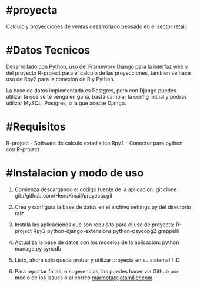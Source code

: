 #proyecta
========

Calculo y proyecciones de ventas desarrollado pensado en el sector retail.

#Datos Tecnicos
========

Desarrollado con Python, uso del Framework Django para la interfaz web y del
proyecto R-project para el calculo de las proyecciones, tambien se hace uso de 
Rpy2 para la conexion de R y Python.

La base de datos implementada es Postgres, pero con Django puedes utilizar
la que se te venga en gana, basta cambiar la config inicial y podras utilizar
MySQL, Postgres, o la que acepte Django.

#Requisitos
========
R-project - Software de calculo estadistico
Rpy2 - Conector para python con R-project

#Instalacion y modo de uso
=======

1) Comienza descargando el codigo fuente de la aplicacion:
 git clone git://github.com/HenuXmail/proyecta.git

2) Crea y configura la base de datos en el archivo settings.py del directorio raiz

3) Instala las aplicaciones que son requisito para el uso de proyecta:
    R-project
    Rpy2
    python-django-extensions
    python-psycopg2
    grappelli

4) Actualiza la base de datos con los modelos de la aplicacion:
    python manage.py syncdb
    
5) Listo, ahora solo queda probar y utilizar proyecta en su sistema!!! :D

6) Para reportar fallas, o sugerencias, las puedes hacer via Github por medio
de los issues o al correo marmota@jotamiller.com.
